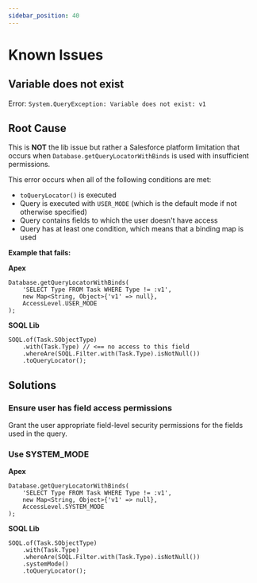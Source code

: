 ```yaml
---
sidebar_position: 40
---
```


# Known Issues

## Variable does not exist

Error: `System.QueryException: Variable does not exist: v1`

## Root Cause

This is **NOT** the lib issue but rather a Salesforce platform limitation that occurs when `Database.getQueryLocatorWithBinds` is used with insufficient permissions.

This error occurs when all of the following conditions are met:
- `toQueryLocator()` is executed
- Query is executed with `USER_MODE` (which is the default mode if not otherwise specified)
- Query contains fields to which the user doesn't have access
- Query has at least one condition, which means that a binding map is used

**Example that fails:**

**Apex**

```apex
Database.getQueryLocatorWithBinds(
    'SELECT Type FROM Task WHERE Type != :v1', 
    new Map<String, Object>{'v1' => null}, 
    AccessLevel.USER_MODE
);
```

**SOQL Lib**

```apex
SOQL.of(Task.SObjectType)
    .with(Task.Type) // <== no access to this field
    .whereAre(SOQL.Filter.with(Task.Type).isNotNull())
    .toQueryLocator();
```

## Solutions

### Ensure user has field access permissions

Grant the user appropriate field-level security permissions for the fields used in the query.

### Use SYSTEM_MODE

**Apex**
```apex
Database.getQueryLocatorWithBinds(
    'SELECT Type FROM Task WHERE Type != :v1', 
    new Map<String, Object>{'v1' => null}, 
    AccessLevel.SYSTEM_MODE
);
```

**SOQL Lib**

```apex
SOQL.of(Task.SObjectType)
    .with(Task.Type) 
    .whereAre(SOQL.Filter.with(Task.Type).isNotNull())
    .systemMode()
    .toQueryLocator();
```
